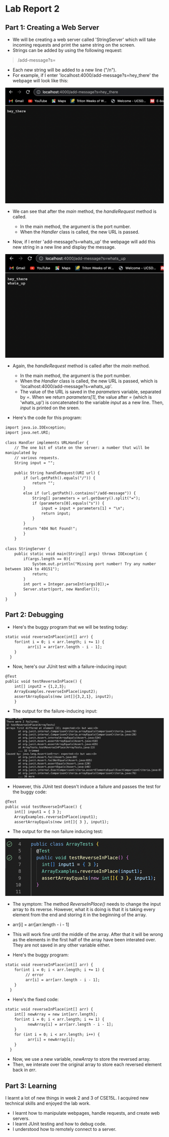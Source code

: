 # Lab Report 2
## Part 1: Creating a Web Server
* We will be creating a web server called 'StringServer' which will take incoming requests and print the same string on the screen.
* Strings can be added by using the following request:

 > /add-message?s=<string> 

* Each new string will be added to a new line ("/n").
* For example, if I enter 'localhost:4000/add-message?s=hey_there' the webpage will look like this:  

![Image](ss2.png)

* We can see that after the _main_ method, the _handleRequest_ method is called.
  * In the main method, the argument is the port number.
  * When the _Handler_ class is called, the new URL is passed.

* Now, if I enter 'add-message?s=whats_up' the webpage will add this new string in a new line and display the message.

![Image](ss3.png)
* Again, the _handleRequest_ method is called after the _main_ method.
  * In the main method, the argument is the port number.
  * When the _Handler_ class is called, the new URL is passed, which is 'localhost:4000/add-message?s=whats_up'.
  * The value of the URL is saved in the _parameters_ variable, separated by _=_. When we return _parameters[1]_, the value after _=_ (which is 'whats_up') is concatenated to the variable _input_ as a new line. Then, _input_ is printed on the sreen.

* Here's the code for this program:
```
import java.io.IOException;
import java.net.URI;

class Handler implements URLHandler {
    // The one bit of state on the server: a number that will be manipulated by
    // various requests.
    String input = "";

    public String handleRequest(URI url) {
        if (url.getPath().equals("/")) {
            return "";
        }
        else if (url.getPath().contains("/add-message")) {
            String[] parameters = url.getQuery().split("=");
            if (parameters[0].equals("s")) {
                input = input + parameters[1] + "\n";
                return input;
            }
        }
        return "404 Not Found!";
        }
    }

class StringServer {
    public static void main(String[] args) throws IOException {
        if(args.length == 0){
            System.out.println("Missing port number! Try any number between 1024 to 49151");
            return;
        }
        int port = Integer.parseInt(args[0]);=
        Server.start(port, new Handler());
    }
}
```

## Part 2: Debugging
* Here's the buggy program that we will be testing today:
 
```
static void reverseInPlace(int[] arr) {
    for(int i = 0; i < arr.length; i += 1) {
          arr[i] = arr[arr.length - i - 1];
    }
  }
```

* Now, here's our JUnit test with a failure-inducing input:
```
@Test 
public void testReverseInPlace() {
    int[] input2 = {1,2,3};
    ArrayExamples.reverseInPlace(input2);
    assertArrayEquals(new int[]{3,2,1}, input2);
    }
```
* The output for the failure-inducing input:

![Image](testerror.png)

* However, this JUnit test doesn't induce a failure and passes the test for the buggy code:
                                
```
@Test 
public void testReverseInPlace() {
    int[] input1 = { 3 };
    ArrayExamples.reverseInPlace(input1);
    assertArrayEquals(new int[]{ 3 }, input1);
```

* The output for the non failure inducing test:                                  

![Image](testpass.png)                                  

* The symptom: The method _ReverseInPlace()_ needs to change the input array to its reverse. However, what it is doing is that it is taking every element from the end and storing it in the beginning of the array.
 * arr[i] = arr[arr.length - i - 1]
 * This will work fine until the middle of the array. After that it will be wrong as the elements in the first half of the array have been interated over. They are not saved in any other variable either.
                                 
* Here's the buggy program:
 
```
static void reverseInPlace(int[] arr) {
    for(int i = 0; i < arr.length; i += 1) {
         // error
         arr[i] = arr[arr.length - i - 1];
    }
  }
``` 

* Here's the fixed code:
                                  
```
static void reverseInPlace(int[] arr) {
    int[] newArray = new int[arr.length];
    for(int i = 0; i < arr.length; i += 1) {
          newArray[i] = arr[arr.length - i - 1];
    }
    for (int i = 0; i < arr.length; i++) {
          arr[i] = newArray[i];
    }
  }
```                                 
 * Now, we use a new variable, _newArray_ to store the reversed array.
 * Then, we interate over the original array to store each reversed element back in _arr_.      
                                   
 ## Part 3: Learning
 I learnt a lot of new things in week 2 and 3 of CSE15L. I acquired new technical skills and enjoyed the lab work.
  * I learnt how to manipulate webpages, handle requests, and create web servers.
  * I learnt JUnit testing and how to debug code.
  * I understood how to remotely connect to a server.                                
